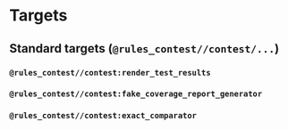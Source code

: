 # Targets

## Standard targets (`@rules_contest//contest/...`)

### `@rules_contest//contest:render_test_results`
### `@rules_contest//contest:fake_coverage_report_generator`
### `@rules_contest//contest:exact_comparator`
